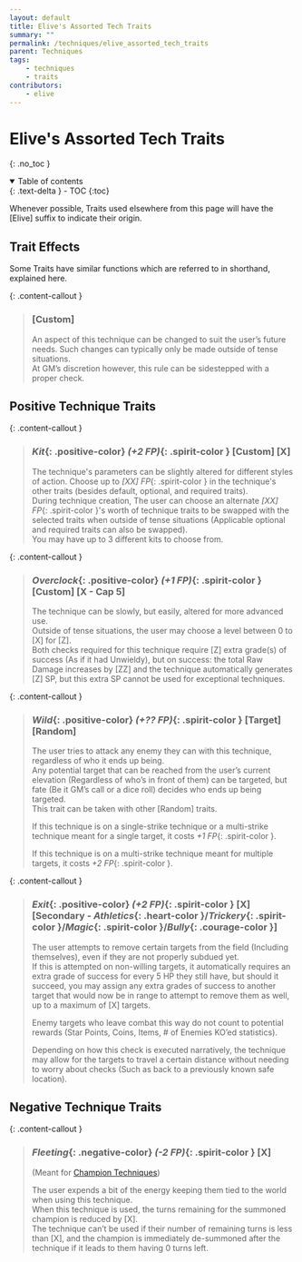 ```yaml
---
layout: default
title: Elive's Assorted Tech Traits
summary: ""
permalink: /techniques/elive_assorted_tech_traits
parent: Techniques
tags:
    - techniques
    - traits
contributors:
    - elive
---
```


# Elive's Assorted Tech Traits
{: .no_toc }

<details open markdown="block">
  <summary>
    Table of contents
  </summary>
  {: .text-delta }
- TOC
{:toc}
</details>

Whenever possible, Traits used elsewhere from this page will have the [Elive] suffix to indicate their origin.

## Trait Effects

Some Traits have similar functions which are referred to in shorthand, explained here.

{: .content-callout }
> ### [Custom]
> 
> An aspect of this technique can be changed to suit the user’s future needs. Such changes can typically only be made outside of tense situations.  
> At GM’s discretion however, this rule can be sidestepped with a proper check.

## Positive Technique Traits

{: .content-callout }
> ### *Kit*{: .positive-color} *(+2 FP)*{: .spirit-color } [Custom] [X]
> 
> The technique's parameters can be slightly altered for different styles of action. Choose up to *[XX] FP*{: .spirit-color } in the technique's other traits (besides default, optional, and required traits).  
> During technique creation, The user can choose an alternate *[XX] FP*{: .spirit-color }'s worth of technique traits to be swapped with the selected traits when outside of tense situations (Applicable optional and required traits can also be swapped).  
> You may have up to 3 different kits to choose from.

{: .content-callout }
> ### *Overclock*{: .positive-color} *(+1 FP)*{: .spirit-color } [Custom] [X - Cap 5]
> 
> The technique can be slowly, but easily, altered for more advanced use.  
> Outside of tense situations, the user may choose a level between 0 to [X] for [Z].  
> Both checks required for this technique require [Z] extra grade(s) of success (As if it had Unwieldy), but on success: the total Raw Damage increases by [ZZ] and the technique automatically generates [Z] SP, but this extra SP cannot be used for exceptional techniques.

{: .content-callout }
> ### *Wild*{: .positive-color} *(+?? FP)*{: .spirit-color } [Target] [Random]
> 
> The user tries to attack any enemy they can with this technique, regardless of who it ends up being.  
> Any potential target that can be reached from the user’s current elevation (Regardless of who’s in front of them) can be targeted, but fate (Be it GM’s call or a dice roll) decides who ends up being targeted.  
> This trait can be taken with other [Random] traits.
>
> If this technique is on a single-strike technique or a multi-strike technique meant for a single target, it costs *+1 FP*{: .spirit-color }.  
>
> If this technique is on a multi-strike technique meant for multiple targets, it costs *+2 FP*{: .spirit-color }.

{: .content-callout }
> ### *Exit*{: .positive-color} *(+2 FP)*{: .spirit-color } [X] [Secondary - *Athletics*{: .heart-color }/*Trickery*{: .spirit-color }/*Magic*{: .spirit-color }/*Bully*{: .courage-color }]
> 
> The user attempts to remove certain targets from the field (Including themselves), even if they are not properly subdued yet.  
> If this is attempted on non-willing targets, it automatically requires an extra grade of success for every 5 HP they still have, but should it succeed, you may assign any extra grades of success to another target that would now be in range to attempt to remove them as well, up to a maximum of [X] targets.
>
> Enemy targets who leave combat this way do not count to potential rewards (Star Points, Coins, Items, # of Enemies KO’ed statistics).
>
> Depending on how this check is executed narratively, the technique may allow for the targets to travel a certain distance without needing to worry about checks (Such as back to a previously known safe location).

## Negative Technique Traits

{: .content-callout }
> ### *Fleeting*{: .negative-color} *(-2 FP)*{: .spirit-color } [X]
>
> (Meant for [Champion Techniques]())
>
> The user expends a bit of the energy keeping them tied to the world when using this technique.  
> When this technique is used, the turns remaining for the summoned champion is reduced by [X].  
> The technique can’t be used if their number of remaining turns is less than [X], and the champion is immediately de-summoned after the technique if it leads to them having 0 turns left.
